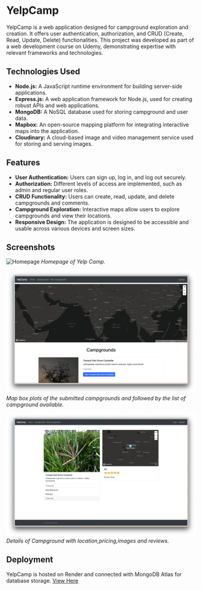 # YelpCamp

YelpCamp is a web application designed for campground exploration and creation. It offers user authentication, authorization, and CRUD (Create, Read, Update, Delete) functionalities. This project was developed as part of a web development course on Udemy, demonstrating expertise with relevant frameworks and technologies.

## Technologies Used

- **Node.js:** A JavaScript runtime environment for building server-side applications.
- **Express.js:** A web application framework for Node.js, used for creating robust APIs and web applications.
- **MongoDB:** A NoSQL database used for storing campground and user data.
- **Mapbox:** An open-source mapping platform for integrating interactive maps into the application.
- **Cloudinary:** A cloud-based image and video management service used for storing and serving images.

## Features

- **User Authentication:** Users can sign up, log in, and log out securely.
- **Authorization:** Different levels of access are implemented, such as admin and regular user roles.
- **CRUD Functionality:** Users can create, read, update, and delete campgrounds and comments.
- **Campground Exploration:** Interactive maps allow users to explore campgrounds and view their locations.
- **Responsive Design:** The application is designed to be accessible and usable across various devices and screen sizes.

## Screenshots

![Homepage](screenshots/home.png)
_Homepage of Yelp Camp._

![Campgrounds](screenshots/campgrounds.png)
_Map box plots of the submitted campgrounds and followed by the list of campground available._

![Campground_Index](screenshots/camp_index.png)
_Details of Campground with location,pricing,images and reviews._

## Deployment

YelpCamp is hosted on Render and connected with MongoDB Atlas for database storage. [View Here](https://yelpcamp-india-vric.onrender.com/)
